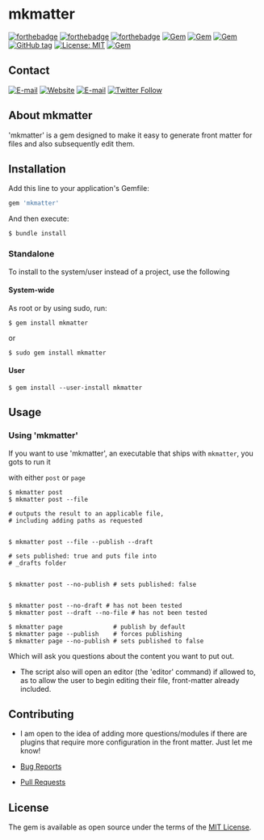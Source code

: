 # mkmatter
[![forthebadge](https://forthebadge.com/images/badges/uses-badges.svg)](https://forthebadge.com)
[![forthebadge](https://forthebadge.com/images/badges/built-with-love.svg)](https://forthebadge.com)
[![forthebadge](https://forthebadge.com/images/badges/uses-git.svg)](https://forthebadge.com)
[![Gem](https://img.shields.io/gem/v/mkmatter.svg?style=for-the-badge)](https://rubygems.org/gems/mkmatter)
[![Gem](https://img.shields.io/gem/dt/mkmatter.svg?style=for-the-badge)](https://rubygems.org/gems/mkmatter)
[![Gem](https://img.shields.io/gem/dtv/mkmatter.svg?style=for-the-badge)](https://rubygems.org/gems/mkmatter)
[![GitHub tag](https://img.shields.io/github/tag/IotaSpencer/mkmatter.svg?style=for-the-badge)](https://github.com/IotaSpencer/mkmatter/tree/v3.0.1)
[![License: MIT](https://img.shields.io/badge/License-MIT-yellow.svg?style=for-the-badge)](https://opensource.org/licenses/MIT)
[![Gem](https://img.shields.io/gem/dv/mkmatter/3.0.1.svg?style=for-the-badge)](https://github.com/IotaSpencer/mkmatter/tree/v3.0.1)



## Contact

[![E-mail](https://img.shields.io/badge/Email-Me-green.svg?style=for-the-badge)](mailto:me@iotaspencer.me)
[![Website](https://img.shields.io/website-up-down-green-red/https/iotaspencer.me.svg?label=My%20Site%20-%20IotaSpencer%2Eme&style=for-the-badge)](https://iotaspencer.me)
[![E-mail](https://img.shields.io/badge/mkmatter%20on%20IotaSpencer%2eme-Project-green.svg?style=for-the-badge)](https://iotaspencer.me/projects/mkmatter)
[![Twitter Follow](https://img.shields.io/twitter/follow/IotaEcode.svg?label=Follow%20Me%20on%20Twitter&style=for-the-badge)](https://twitter.com/IotaEcode)

## About mkmatter

'mkmatter' is a gem designed to make it easy to generate front matter for files and also subsequently edit them.

## Installation

Add this line to your application's Gemfile:

```ruby
gem 'mkmatter'
```

And then execute:

    $ bundle install

### Standalone

To install to the system/user instead of a project, use the following

#### System-wide
As root or by using sudo, run:

```$ gem install mkmatter```

or

```$ sudo gem install mkmatter```

#### User

```$ gem install --user-install mkmatter```

## Usage

### Using 'mkmatter'

If you want to use 'mkmatter', an executable that ships with `mkmatter`, you gots to run it

with either `post` or `page`

```
$ mkmatter post
$ mkmatter post --file

# outputs the result to an applicable file,
# including adding paths as requested


$ mkmatter post --file --publish --draft

# sets published: true and puts file into
# _drafts folder


$ mkmatter post --no-publish # sets published: false


$ mkmatter post --no-draft # has not been tested
$ mkmatter post --draft --no-file # has not been tested
```
```text
$ mkmatter page              # publish by default
$ mkmatter page --publish    # forces publishing
$ mkmatter page --no-publish # sets published to false
```

Which will ask you questions about the content you want to put out.


* The script also will open an editor (the 'editor' command) if allowed to, as to allow the user to begin editing their file, front-matter already included.

## Contributing

* I am open to the idea of adding more questions/modules if there are plugins that require more configuration in the front matter. Just let me know!

* [Bug Reports](https://github.com/IotaSpencer/mkmatter/issues)
* [Pull Requests](https://github.com/IotaSpencer/mkmatter/pulls)

<!--
**Tutorial**: [mkmatter Tutorial on IotaSpencer.me](https://iotaspencer.me/2018-02-XX-mkmatter-tutorial)
-->

## License

The gem is available as open source under the terms of the [MIT License](https://opensource.org/licenses/MIT).
